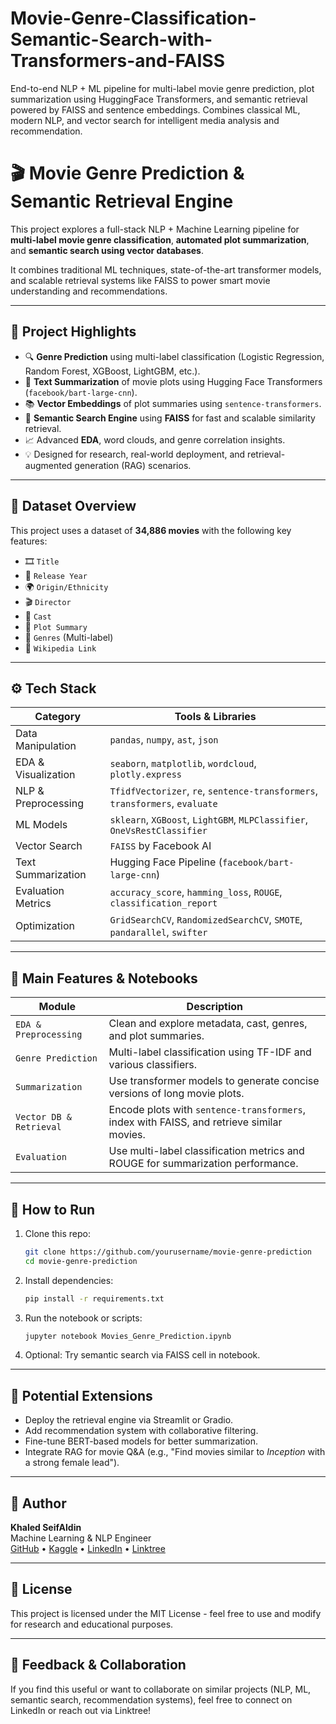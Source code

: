 # Movie-Genre-Classification-Semantic-Search-with-Transformers-and-FAISS
End-to-end NLP + ML pipeline for multi-label movie genre prediction, plot summarization using HuggingFace Transformers, and semantic retrieval powered by FAISS and sentence embeddings. Combines classical ML, modern NLP, and vector search for intelligent media analysis and recommendation.


# 🎬 Movie Genre Prediction & Semantic Retrieval Engine

This project explores a full-stack NLP + Machine Learning pipeline for **multi-label movie genre classification**, **automated plot summarization**, and **semantic search using vector databases**.

It combines traditional ML techniques, state-of-the-art transformer models, and scalable retrieval systems like FAISS to power smart movie understanding and recommendations.

---

## 📌 Project Highlights

- 🔍 **Genre Prediction** using multi-label classification (Logistic Regression, Random Forest, XGBoost, LightGBM, etc.).
- 🧠 **Text Summarization** of movie plots using Hugging Face Transformers (`facebook/bart-large-cnn`).
- 📚 **Vector Embeddings** of plot summaries using `sentence-transformers`.
- 🔎 **Semantic Search Engine** using **FAISS** for fast and scalable similarity retrieval.
- 📈 Advanced **EDA**, word clouds, and genre correlation insights.
- 💡 Designed for research, real-world deployment, and retrieval-augmented generation (RAG) scenarios.

---

## 📂 Dataset Overview

This project uses a dataset of **34,886 movies** with the following key features:

- 🎞️ `Title`
- 📆 `Release Year`
- 🌍 `Origin/Ethnicity`
- 🎬 `Director`
- 🌟 `Cast`
- 🧠 `Plot Summary`
- 🧾 `Genres` (Multi-label)
- 🔗 `Wikipedia Link`

---

## ⚙️ Tech Stack

| Category             | Tools & Libraries                                                                 |
|----------------------|-----------------------------------------------------------------------------------|
| Data Manipulation    | `pandas`, `numpy`, `ast`, `json`                                                  |
| EDA & Visualization  | `seaborn`, `matplotlib`, `wordcloud`, `plotly.express`                            |
| NLP & Preprocessing  | `TfidfVectorizer`, `re`, `sentence-transformers`, `transformers`, `evaluate`      |
| ML Models            | `sklearn`, `XGBoost`, `LightGBM`, `MLPClassifier`, `OneVsRestClassifier`          |
| Vector Search        | `FAISS` by Facebook AI                                                             |
| Text Summarization   | Hugging Face Pipeline (`facebook/bart-large-cnn`)                                 |
| Evaluation Metrics   | `accuracy_score`, `hamming_loss`, `ROUGE`, `classification_report`                |
| Optimization         | `GridSearchCV`, `RandomizedSearchCV`, `SMOTE`, `pandarallel`, `swifter`           |

---

## 🧪 Main Features & Notebooks

| Module | Description |
|--------|-------------|
| `EDA & Preprocessing` | Clean and explore metadata, cast, genres, and plot summaries. |
| `Genre Prediction` | Multi-label classification using TF-IDF and various classifiers. |
| `Summarization` | Use transformer models to generate concise versions of long movie plots. |
| `Vector DB & Retrieval` | Encode plots with `sentence-transformers`, index with FAISS, and retrieve similar movies. |
| `Evaluation` | Use multi-label classification metrics and ROUGE for summarization performance. |

---

## 🚀 How to Run

1. Clone this repo:
    ```bash
    git clone https://github.com/yourusername/movie-genre-prediction
    cd movie-genre-prediction
    ```

2. Install dependencies:
    ```bash
    pip install -r requirements.txt
    ```

3. Run the notebook or scripts:
    ```bash
    jupyter notebook Movies_Genre_Prediction.ipynb
    ```

4. Optional: Try semantic search via FAISS cell in notebook.

---

## 🔮 Potential Extensions

- Deploy the retrieval engine via Streamlit or Gradio.
- Add recommendation system with collaborative filtering.
- Fine-tune BERT-based models for better summarization.
- Integrate RAG for movie Q&A (e.g., "Find movies similar to *Inception* with a strong female lead").

---

## 🧠 Author

**Khaled SeifAldin**  
Machine Learning & NLP Engineer  
[GitHub](https://github.com/khaled166) • [Kaggle](https://www.kaggle.com/khaledseif166) • [LinkedIn](https://www.linkedin.com/in/khaled-seifaldin-089a7a1b7/) • [Linktree](https://linktr.ee/khaledseif166)

---

## 📄 License

This project is licensed under the MIT License - feel free to use and modify for research and educational purposes.

---

## 💬 Feedback & Collaboration

If you find this useful or want to collaborate on similar projects (NLP, ML, semantic search, recommendation systems), feel free to connect on LinkedIn or reach out via Linktree!

